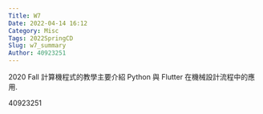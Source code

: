 ```yaml
---
Title: W7
Date: 2022-04-14 16:12
Category: Misc
Tags: 2022SpringCD
Slug: w7_summary
Author: 40923251
---
```


2020 Fall 計算機程式的教學主要介紹 Python 與 Flutter 在機械設計流程中的應用.

<!-- PELICAN_END_SUMMARY -->

40923251



